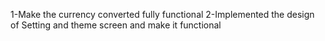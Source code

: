
   1-Make the currency converted fully functional
   2-Implemented the design of Setting and theme screen and make it functional
